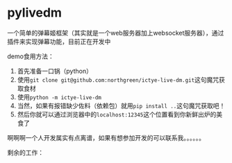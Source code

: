 # pylivedm

一个简单的弹幕姬框架（其实就是一个web服务器加上websocket服务器），通过插件来实现弹幕功能，目前正在开发中

demo食用方法：
1. 首先准备一口锅（python）
2. 使用`git clone git@github.com:northgreen/ictye-live-dm.git`这句魔咒获取食材
3. 使用`python -m ictye-live-dm`
4. 当然，如果有报错缺少佐料（依赖包）就用`pip install ..`这句魔咒获取吧！
5. 然后你就可以通过浏览器中的`localhost:12345`这个位置看到你新鲜出炉的美食了

啊啊啊一个人开发属实有点离谱，如果有想参加开发的可以联系我。。。。。。

剩余的工作：

